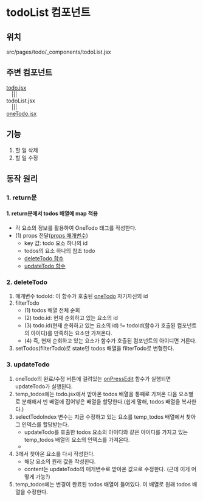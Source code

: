 # todoList 컴포넌트

## 위치

src/pages/todo/\_components/todoList.jsx

## 주변 컴포넌트

[todo.jsx](./summary7_Todo.md)  
&emsp;|||  
todoList.jsx  
&emsp;|||  
[oneTodo.jsx](./summary10_oneTodo.md)

## 기능

1. 할 일 삭제
2. 할 일 수정

## 동작 원리

### 1. return문

#### 1. return문에서 todos 배열에 map 적용

-   각 요소의 정보를 활용하여 OneTodo 태그를 작성한다.
-   (1) props 전달([props 매개변수](./summary10_oneTodo.md#1-props-매개변수))
    -   key 값: todo 요소 하나의 id
    -   todos의 요소 하나의 참조 todo
    -   [deleteTodo 함수](./summary9_todoList.md#2-deletetodo)
    -   [updateTodo 함수](./summary9_todoList.md#3-updatetodo)

### 2. deleteTodo

1. 매개변수 todoId: 이 함수가 호출된 [oneTodo](./summary10_oneTodo.md#2-onpressdeletetodo) 자기자신의 id
2. filterTodo
    - (1) todos 배열 전체 순회
    - (2) todo.id: 현재 순회하고 있는 요소의 id
    - (3) todo.id(현재 순회하고 있는 요소의 id) != todoId(함수가 호출된 컴포넌트의 아이디)를 만족하는 요소만 가져온다.
    - (4) 즉, 현재 순회하고 있는 요소가 함수가 호출된 컴포넌트의 아이디면 거른다.
3. setTodos(filterTodo)로 state인 todos 배열을 filterTodo로 변형한다.

### 3. updateTodo

1. oneTodo의 완료/수정 버튼에 걸려있는 [onPressEdit](summary10_oneTodo.md#3-onpressedit) 함수가 실행되면 updateTodo가 실행된다.
2. temp_todos에는 todo.jsx에서 받아온 todos 배열을 통째로 가져온 다음 요소별로 분해해서 빈 배열에 집어넣은 배열을 할당한다.(쉽게 말해, todos 배열을 복사한다.)
3. selectTodoIndex 변수는 지금 수정하고 있는 요소를 temp_todos 배열에서 찾아 그 인덱스를 할당받는다.
    - updateTodo를 호출한 todos 요소의 아이디와 같은 아이디를 가지고 있는 temp_todos 배열의 요소의 인덱스를 가져온다.
    -
4. 3에서 찾아온 요소를 다시 작성한다.
    - 해당 요소의 원래 값을 작성한다.
    - content는 updateTodo의 매개변수로 받아온 값으로 수정한다. (근데 이게 어떻게 가능?)
5. temp_todos에는 변경이 완료된 todos 배열이 들어있다. 이 배열로 원래 todos 배열을 수정한다.
